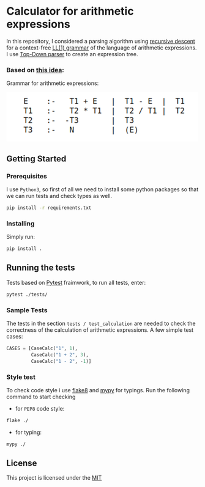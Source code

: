 # Calculator for arithmetic expressions

In this repository, I considered a parsing algorithm using [recursive descent](https://en.wikipedia.org/wiki/Recursive_descent_parser) for a context-free [LL(1) grammar](https://en.wikipedia.org/wiki/LL_grammar#Simple_deterministic_languages) of the language of arithmetic expressions. I use [Top-Down parser](https://www.tutorialspoint.com/compiler_design/compiler_design_top_down_parser.htm) to create an expression tree.

### Based on [this idea](http://synset.com/logic/ru/intro/01_parser.html):

Grammar for arithmetic expressions:

![demo image](resources/grammar.png)


## Getting Started

### Prerequisites

I use `Python3`, so first of all we need to install some python packages so that we can run tests and check types as well.

```bash
pip install -r requirements.txt
```

### Installing

Simply run:
```bash
pip install .
```

## Running the tests
Tests based on [Pytest](https://github.com/pytest-dev/pytest) fraimwork, to run all tests, enter:

```bash
pytest ./tests/
```

### Sample Tests

The tests in the section `tests / test_calculation` are needed to check the correctness of the calculation of arithmetic expressions. A few simple test cases:
```python
CASES = [CaseCalc("1", 1),
         CaseCalc("1 + 2", 3),
         CaseCalc("1 - 2", -1)]
```

### Style test

To check code style i use [flake8](https://gitlab.com/pycqa/flake8) and [mypy](https://github.com/python/mypy) for typings. Run the following command to start checking

* for `PEP8` code style:
```bash
flake ./
```

* for typing:
```bash
mypy ./
```

## License

This project is licensed under the [MIT](LICENSE.md)
